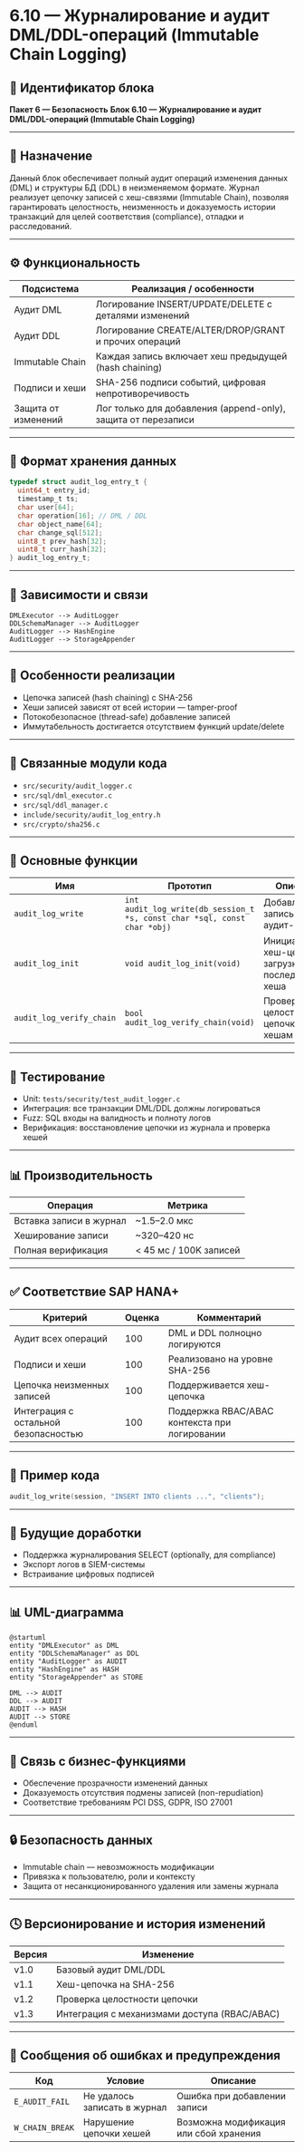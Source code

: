 # 6.10 — Журналирование и аудит DML/DDL-операций (Immutable Chain Logging)

## 🏢 Идентификатор блока

**Пакет 6 — Безопасность**
**Блок 6.10 — Журналирование и аудит DML/DDL-операций (Immutable Chain Logging)**

---

## 🌟 Назначение

Данный блок обеспечивает полный аудит операций изменения данных (DML) и структуры БД (DDL) в неизменяемом формате. Журнал реализует цепочку записей с хеш-связями (Immutable Chain), позволяя гарантировать целостность, неизменность и доказуемость истории транзакций для целей соответствия (compliance), отладки и расследований.

---

## ⚙️ Функциональность

| Подсистема          | Реализация / особенности                                      |
| ------------------- | ------------------------------------------------------------- |
| Аудит DML           | Логирование INSERT/UPDATE/DELETE с деталями изменений         |
| Аудит DDL           | Логирование CREATE/ALTER/DROP/GRANT и прочих операций         |
| Immutable Chain     | Каждая запись включает хеш предыдущей (hash chaining)         |
| Подписи и хеши      | SHA-256 подписи событий, цифровая непротиворечивость          |
| Защита от изменений | Лог только для добавления (append-only), защита от перезаписи |

---

## 💾 Формат хранения данных

```c
typedef struct audit_log_entry_t {
  uint64_t entry_id;
  timestamp_t ts;
  char user[64];
  char operation[16]; // DML / DDL
  char object_name[64];
  char change_sql[512];
  uint8_t prev_hash[32];
  uint8_t curr_hash[32];
} audit_log_entry_t;
```

---

## 🔄 Зависимости и связи

```plantuml
DMLExecutor --> AuditLogger
DDLSchemaManager --> AuditLogger
AuditLogger --> HashEngine
AuditLogger --> StorageAppender
```

---

## 🧠 Особенности реализации

* Цепочка записей (hash chaining) с SHA-256
* Хеши записей зависят от всей истории — tamper-proof
* Потокобезопасное (thread-safe) добавление записей
* Иммутабельность достигается отсутствием функций update/delete

---

## 📂 Связанные модули кода

* `src/security/audit_logger.c`
* `src/sql/dml_executor.c`
* `src/sql/ddl_manager.c`
* `include/security/audit_log_entry.h`
* `src/crypto/sha256.c`

---

## 🔧 Основные функции

| Имя                      | Прототип                                                                 | Описание                                             |
| ------------------------ | ------------------------------------------------------------------------ | ---------------------------------------------------- |
| `audit_log_write`        | `int audit_log_write(db_session_t *s, const char *sql, const char *obj)` | Добавляет запись в аудит-журнал                      |
| `audit_log_init`         | `void audit_log_init(void)`                                              | Инициализация хеш-цепочки и загрузка последнего хеша |
| `audit_log_verify_chain` | `bool audit_log_verify_chain(void)`                                      | Проверка целостности цепочки по хешам                |

---

## 🧪 Тестирование

* Unit: `tests/security/test_audit_logger.c`
* Интеграция: все транзакции DML/DDL должны логироваться
* Fuzz: SQL входы на валидность и полноту логов
* Верификация: восстановление цепочки из журнала и проверка хешей

---

## 📊 Производительность

| Операция                | Метрика                |
| ----------------------- | ---------------------- |
| Вставка записи в журнал | \~1.5–2.0 мкс          |
| Хеширование записи      | \~320–420 нс           |
| Полная верификация      | < 45 мс / 100K записей |

---

## ✅ Соответствие SAP HANA+

| Критерий                             | Оценка | Комментарий                                   |
| ------------------------------------ | ------ | --------------------------------------------- |
| Аудит всех операций                  | 100    | DML и DDL полноцно логируются                 |
| Подписи и хеши                       | 100    | Реализовано на уровне SHA-256                 |
| Цепочка неизменных записей           | 100    | Поддерживается хеш-цепочка                    |
| Интеграция с остальной безопасностью | 100    | Поддержка RBAC/ABAC контекста при логировании |

---

## 📎 Пример кода

```c
audit_log_write(session, "INSERT INTO clients ...", "clients");
```

---

## 🧩 Будущие доработки

* Поддержка журналирования SELECT (optionally, для compliance)
* Экспорт логов в SIEM-системы
* Встраивание цифровых подписей

---

## 📊 UML-диаграмма

```plantuml
@startuml
entity "DMLExecutor" as DML
entity "DDLSchemaManager" as DDL
entity "AuditLogger" as AUDIT
entity "HashEngine" as HASH
entity "StorageAppender" as STORE

DML --> AUDIT
DDL --> AUDIT
AUDIT --> HASH
AUDIT --> STORE
@enduml
```

---

## 🔗 Связь с бизнес-функциями

* Обеспечение прозрачности изменений данных
* Доказуемость отсутствия подмены записей (non-repudiation)
* Соответствие требованиям PCI DSS, GDPR, ISO 27001

---

## 🔒 Безопасность данных

* Immutable chain — невозможность модификации
* Привязка к пользователю, роли и контексту
* Защита от несанкционированного удаления или замены журнала

---

## 🕓 Версионирование и история изменений

| Версия | Изменение                                    |
| ------ | -------------------------------------------- |
| v1.0   | Базовый аудит DML/DDL                        |
| v1.1   | Хеш-цепочка на SHA-256                       |
| v1.2   | Проверка целостности цепочки                 |
| v1.3   | Интеграция с механизмами доступа (RBAC/ABAC) |

---

## 🛑 Сообщения об ошибках и предупреждения

| Код             | Условие                      | Описание                               |
| --------------- | ---------------------------- | -------------------------------------- |
| `E_AUDIT_FAIL`  | Не удалось записать в журнал | Ошибка при добавлении записи           |
| `W_CHAIN_BREAK` | Нарушение цепочки хешей      | Возможна модификация или сбой хранения |
